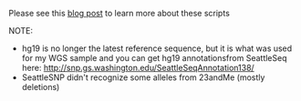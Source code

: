 Please see this [blog post](http://cdwscience.blogspot.com/2012/06/my-23andme-results-getting-free-second.html) to learn more about these scripts

NOTE:
- hg19 is no longer the latest reference sequence, but it is what was used for my WGS sample and you can get hg19 annotationsfrom SeattleSeq here: http://snp.gs.washington.edu/SeattleSeqAnnotation138/
- SeattleSNP didn't recognize some alleles from 23andMe (mostly deletions)
